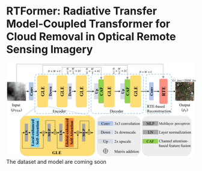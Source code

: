 # RTFormer: Radiative Transfer Model-Coupled Transformer for Cloud Removal in Optical Remote Sensing Imagery
![arcimg](images/network.png)
The dataset and model are coming soon
